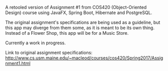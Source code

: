 A retooled version of Assignment #1 from COS420 (Object-Oriented Design) course using JavaFX, Spring Boot, Hibernate and PostgreSQL.

The original assignment's specifications are being used as a guideline, but this app may diverge from them some, as it is meant to be its own thing. Instead of a Flower Shop, this app will be for a Music Store. 

Currently a work in progress.

Link to original assignment specifications: http://www.cs.usm.maine.edu/~macleod/courses/cos420/Spring2017/Assignment1.html
